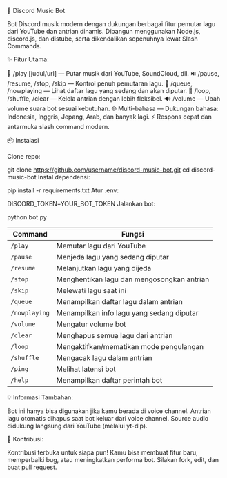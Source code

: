 🎵 Discord Music Bot

Bot Discord musik modern dengan dukungan berbagai fitur pemutar lagu dari YouTube dan antrian dinamis. Dibangun menggunakan Node.js, discord.js, dan distube, serta dikendalikan sepenuhnya lewat Slash Commands.

✨ Fitur Utama:

🔎 /play [judul/url] — Putar musik dari YouTube, SoundCloud, dll.
⏯️ /pause, /resume, /stop, /skip — Kontrol penuh pemutaran lagu.
📜 /queue, /nowplaying — Lihat daftar lagu yang sedang dan akan diputar.
🔁 /loop, /shuffle, /clear — Kelola antrian dengan lebih fleksibel.
🔊 /volume — Ubah volume suara bot sesuai kebutuhan.
🌐 Multi-bahasa — Dukungan bahasa: Indonesia, Inggris, Jepang, Arab, dan banyak lagi.
⚡ Respons cepat dan antarmuka slash command modern.

📦 Instalasi

Clone repo:

git clone https://github.com/username/discord-music-bot.git
cd discord-music-bot
Instal dependensi:

pip install -r requirements.txt
Atur .env:

DISCORD_TOKEN=YOUR_BOT_TOKEN
Jalankan bot:

python bot.py

| Command       | Fungsi                                     |
| ------------- | ------------------------------------------ |
| `/play`       | Memutar lagu dari YouTube                  |
| `/pause`      | Menjeda lagu yang sedang diputar           |
| `/resume`     | Melanjutkan lagu yang dijeda               |
| `/stop`       | Menghentikan lagu dan mengosongkan antrian |
| `/skip`       | Melewati lagu saat ini                     |
| `/queue`      | Menampilkan daftar lagu dalam antrian      |
| `/nowplaying` | Menampilkan info lagu yang sedang diputar  |
| `/volume`     | Mengatur volume bot                        |
| `/clear`      | Menghapus semua lagu dari antrian          |
| `/loop`       | Mengaktifkan/mematikan mode pengulangan    |
| `/shuffle`    | Mengacak lagu dalam antrian                |
| `/ping`       | Melihat latensi bot                        |
| `/help`       | Menampilkan daftar perintah bot            |

💡 Informasi Tambahan:

Bot ini hanya bisa digunakan jika kamu berada di voice channel.
Antrian lagu otomatis dihapus saat bot keluar dari voice channel.
Source audio didukung langsung dari YouTube (melalui yt-dlp).

🤝 Kontribusi:

Kontribusi terbuka untuk siapa pun! Kamu bisa membuat fitur baru, memperbaiki bug, atau meningkatkan performa bot. Silakan fork, edit, dan buat pull request.